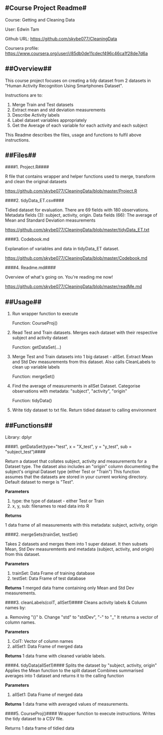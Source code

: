 #Course Project Readme#
---

Course: Getting and Cleaning Data 

User: Edwin Tam 

Github URL: https://github.com/skybe077/CleaningData

Coursera profile: https://www.coursera.org/user/i/85db0de11cdecf496c46ca1f28de7d6a



##Overview##
---  
This course project focuses on creating a tidy dataset from 2 datasets in "Human Activity Recognition Using Smartphones Dataset".

Instructions are to:

1. Merge Train and Test datasets
2. Extract mean and std deviation measurements 
3. Describe Activity labels 
4. Label dataset variables appropriately 
5. Get the Average of each variable for each activity and each subject


This Readme describes the files, usage and functions to fulfil above instructions. 

##Files##
---
####1. Project.R####

R file that contains wrapper and helper functions used to merge, transform and clean the original datasets

https://github.com/skybe077/CleaningData/blob/master/Project.R

####2. tidyData_ET.csv####

Tidied dataset for evaluation. There are 69 fields with 180 observations. 
Metadata fields (3): subject, activity, origin.
Data fields (66): The average of Mean and Standard Deviation measurements 

https://github.com/skybe077/CleaningData/blob/master/tidyData_ET.txt

####3. Codebook.md  

Explanation of variables and data in tidyData_ET dataset.

https://github.com/skybe077/CleaningData/blob/master/Codebook.md

####4. Readme.md####

Overview of what's going on. You're reading me now! 

https://github.com/skybe077/CleaningData/blob/master/readMe.md

##Usage##
---

1. Run wrapper function to execute  

	Function: CourseProj()
2. Read Test and Train datasets. Merges each dataset with their respective subject and activity dataset

	Function: getDataSet(...)
3. Merge Test and Train datasets into 1 big dataset - allSet. Extract Mean and Std Dev measurements from this dataset.
	Also calls CleanLabels to clean up variable labels

	Function: mergeSet()
4. Find the average of measurements in allSet Dataset. Categorise observations with metadata: "subject", "activity", "origin" 

	Function: tidyData()
5. Write tidy dataset to txt file. Return tidied dataset to calling environment

##Functions##
---
Library: dplyr

####1. getDataSet(type="test", x = "X_test", y = "y_test", sub = "subject_test")####

Return a dataset that collates subject, activity and measurements for a Dataset type. 
The dataset also includes an "origin" column documenting the subject's original Dataset type (either Test or "Train") 
This function assumes that the datasets are stored in your current working directory. Default dataset to merge is "Test". 

**Parameters**

1. type: the type of dataset - either Test or Train 
2. x, y, sub: filenames to read data into R

**Returns**

1 data frame of all measurements with this metadata: subject, activity, origin

####2. mergeSets(trainSet, testSet) 

Takes 2 datasets and merges them into 1 super dataset.
It then subsets Mean, Std Dev measuremtents and metadata (subject, activity, and origin) from this dataset.

**Parameters**

1. trainSet: Data Frame of training database
2. testSet: Data Frame of test database

**Returns**
1 merged data frame containing only Mean and Std Dev measurements.

####3. cleanLabels(colT, allSet1)####
Cleans activity labels & Column names by:

a. Removing "()"
b. Change "std" to "stdDev", "-" to "_"
It returns a vector of column names.

**Parameters** 
1. ColT: Vector of column names
2. allSet1: Data Frame of merged data

**Returns**
1 data frame with cleaned variable labels. 

####4. tidyData(allSet1)####
Splits the dataset by "subject, activity, origin"
Applies the Mean function to the split dataset
Combines summarised averages into 1 dataset and returns it to the calling function

**Parameters** 
1. allSet1: Data Frame of merged data

**Returns**
1 data frame with averaged values of measurements. 

####5. CourseProj()####
Wrapper function to execute instructions. 
Writes the tidy dataset to a CSV file.

Returns
1 data frame of tidied data



